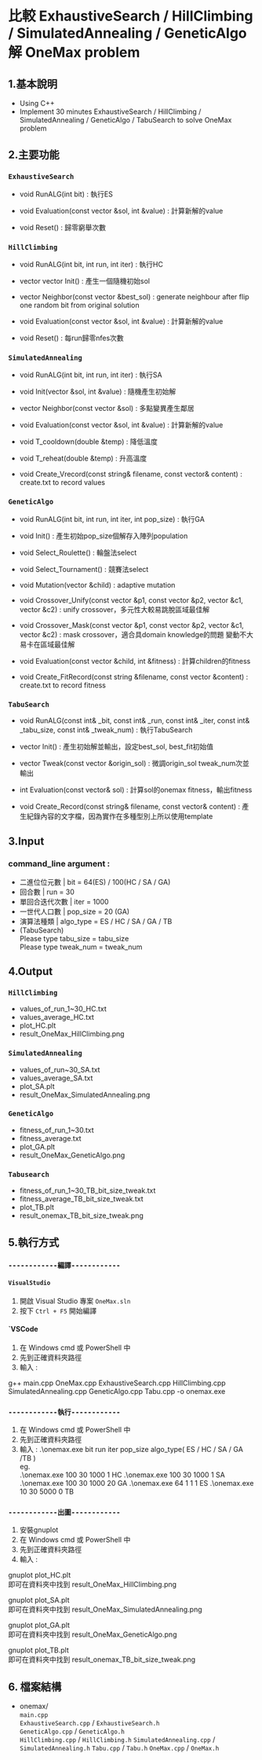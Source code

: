 # 比較 ExhaustiveSearch / HillClimbing / SimulatedAnnealing / GeneticAlgo 解 OneMax problem



## 1.基本說明

- Using C++
- Implement 30 minutes ExhaustiveSearch / HillClimbing / SimulatedAnnealing / GeneticAlgo / TabuSearch to solve OneMax problem



## 2.主要功能

### `ExhaustiveSearch`

- void RunALG(int bit) : 執行ES

- void Evaluation(const vector<int> &sol, int &value) : 計算新解的value
- void Reset() : 歸零窮舉次數


### `HillClimbing`

- void RunALG(int bit, int run, int iter) : 執行HC

- vector<int> vector<int> Init() : 產生一個隨機初始sol
- vector<int> Neighbor(const vector<int> &best_sol) : generate neighbour after flip one random bit from original solution
- void Evaluation(const vector<int> &sol, int &value) : 計算新解的value
- void Reset() : 每run歸零nfes次數

### `SimulatedAnnealing`

- void RunALG(int bit, int run, int iter) : 執行SA

- void Init(vector<int> &sol, int &value) : 隨機產生初始解
- vector<int> Neighbor(const vector<int> &sol) : 多點變異產生鄰居
- void Evaluation(const vector<int> &sol, int &value) : 計算新解的value
- void T_cooldown(double &temp) : 降低溫度
- void T_reheat(double &temp) : 升高溫度
- void Create_Vrecord(const string& filename, const vector<double>& content) : create.txt to record values

### `GeneticAlgo`

- void RunALG(int bit, int run, int iter, int pop_size) : 執行GA

- void Init() : 產生初始pop_size個解存入陣列population
- void Select_Roulette() : 輪盤法select
- void Select_Tournament() : 競賽法select
- void Mutation(vector<int> &child) : adaptive mutation
- void Crossover_Unify(const vector<int> &p1, const vector<int> &p2, vector<int> &c1, vector<int> &c2) : unify crossover，多元性大較易跳脫區域最佳解
- void Crossover_Mask(const vector<int> &p1, const vector<int> &p2, vector<int> &c1, vector<int> &c2) : mask crossover，適合具domain knowledge的問題 變動不大易卡在區域最佳解
- void Evaluation(const vector<int> &child, int &fitness) : 計算children的fitness
- void Create_FitRecord(const string &filename, const vector<double> &content) : create.txt to record fitness

### `TabuSearch`

- void RunALG(const int& _bit,
			const int& _run,
			const int& _iter,
			const int& _tabu_size,
			const int& _tweak_num) : 執行TabuSearch

- vector<int> Init() : 產生初始解並輸出，設定best_sol, best_fit初始值
- vector<int> Tweak(const vector<int> &origin_sol) : 微調origin_sol tweak_num次並輸出
- int Evaluation(const vector<int>& sol) : 計算sol的onemax fitness，輸出fitness
- void Create_Record(const string& filename, const vector<T>& content) : 產生紀錄內容的文字檔，因為實作在多種型別上所以使用template

## 3.Input

### command_line argument :

- 二進位位元數 | bit = 64(ES) / 100(HC / SA / GA)
- 回合數 | run = 30
- 單回合迭代次數 | iter = 1000
- 一世代人口數 | pop_size = 20 (GA)
- 演算法種類 | algo_type = ES / HC / SA / GA / TB
- (TabuSearch)         
Please type tabu_size = tabu_size   
Please type tweak_num = tweak_num


## 4.Output

### `HillClimbing`
- values_of_run_1~30_HC.txt
- values_average_HC.txt
- plot_HC.plt
- result_OneMax_HillClimbing.png


### `SimulatedAnnealing`
- values_of_run~30_SA.txt
- values_average_SA.txt
- plot_SA.plt
- result_OneMax_SimulatedAnnealing.png


### `GeneticAlgo`
- fitness_of_run_1~30.txt
- fitness_average.txt
- plot_GA.plt
- result_OneMax_GeneticAlgo.png

### `Tabusearch`
- fitness_of_run_1~30_TB_bit_size_tweak.txt
- fitness_average_TB_bit_size_tweak.txt
- plot_TB.plt
- result_onemax_TB_bit_size_tweak.png



## 5.執行方式

### `------------編譯------------` 
#### `VisualStudio`
1. 開啟 Visual Studio 專案 `OneMax.sln`
2. 按下 `Ctrl + F5` 開始編譯

#### `VSCode
1. 在 Windows cmd 或 PowerShell 中
2. 先到正確資料夾路徑
3. 輸入 : 

g++ main.cpp OneMax.cpp ExhaustiveSearch.cpp HillClimbing.cpp SimulatedAnnealing.cpp GeneticAlgo.cpp Tabu.cpp -o onemax.exe


### `------------執行------------`

1. 在 Windows cmd 或 PowerShell 中
2. 先到正確資料夾路徑
3. 輸入 :
.\onemax.exe bit run iter pop_size algo_type( ES / HC / SA / GA /TB )   
eg.    
.\onemax.exe 100 30 1000 1 HC
.\onemax.exe 100 30 1000 1 SA
.\onemax.exe 100 30 1000 20 GA
.\onemax.exe 64 1 1 1 ES
.\onemax.exe 10 30 5000 0 TB


### `------------出圖------------`

1. 安裝gnuplot
2. 在 Windows cmd 或 PowerShell 中
3. 先到正確資料夾路徑
4. 輸入 : 

gnuplot plot_HC.plt   
即可在資料夾中找到 result_OneMax_HillClimbing.png

gnuplot plot_SA.plt   
即可在資料夾中找到 result_OneMax_SimulatedAnnealing.png

gnuplot plot_GA.plt   
即可在資料夾中找到 result_OneMax_GeneticAlgo.png

gnuplot plot_TB.plt   
即可在資料夾中找到
result_onemax_TB_bit_size_tweak.png

##  6. 檔案結構
- onemax/  
 `main.cpp`  
 `ExhaustiveSearch.cpp` / `ExhaustiveSearch.h`  
 `GeneticAlgo.cpp` / `GeneticAlgo.h`   
 `HillClimbing.cpp` / `HillClimbing.h`
 `SimulatedAnnealing.cpp` / `SimulatedAnnealing.h`
 `Tabu.cpp` / `Tabu.h`
 `OneMax.cpp` / `OneMax.h`